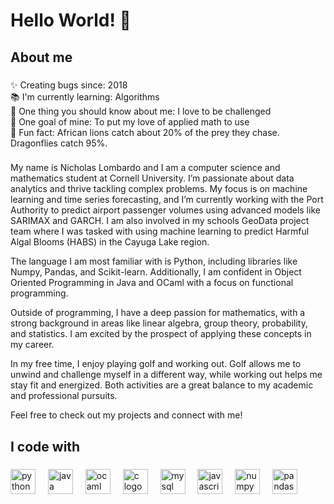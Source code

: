 <h1 align="left">Hello World! 👋</h1>

###

<h2 align="left">About me</h2>

###

<p align="left">✨ Creating bugs since: 2018 <br>
  📚 I'm currently learning: Algorithms <br> 
  🧠 One thing you should know about me: I love to be challenged<br>
  🎯 One goal of mine: To put my love of applied math to use <br>
  🎲 Fun fact: African lions catch about 20% of the prey they chase. Dragonflies catch 95%.</p>

###
<p align="left">My name is Nicholas Lombardo and I am a computer science and mathematics student at Cornell University. I’m passionate about data analytics and thrive tackling complex problems. My focus is on machine learning and time series forecasting, and I’m currently working with the Port Authority to predict airport passenger volumes using advanced models like SARIMAX and GARCH. I am also involved in my schools GeoData project team where I was tasked with using machine learning to predict Harmful Algal Blooms (HABS) in the Cayuga Lake region. 
  
The language I am most familiar with is Python, including libraries like Numpy, Pandas, and Scikit-learn. Additionally, I am confident in Object Oriented Programming in Java and OCaml with a focus on functional programming.

Outside of programming, I have a deep passion for mathematics, with a strong background in areas like linear algebra, group theory, probability, and statistics. I am excited by the prospect of applying these concepts in my career.

In my free time, I enjoy playing golf and working out. Golf allows me to unwind and challenge myself in a different way, while working out helps me stay fit and energized. Both activities are a great balance to my academic and professional pursuits.

Feel free to check out my projects and connect with me!

 </p>

###
<h2 align="left">I code with</h2>

###

<div align="left">
  <img src="https://cdn.jsdelivr.net/gh/devicons/devicon/icons/python/python-original.svg" height="40" alt="python logo"  />
  <img width="12" />
  <img src="https://cdn.jsdelivr.net/gh/devicons/devicon/icons/java/java-original.svg" height="40" alt="java logo"  />
  <img width="12" />
  <img src="https://cdn.jsdelivr.net/gh/devicons/devicon/icons/ocaml/ocaml-original.svg" height="40" alt="ocaml logo"  />
  <img width="12" />
  <img src="https://cdn.jsdelivr.net/gh/devicons/devicon/icons/c/c-original.svg" height="40" alt="c logo"  />
  <img width="12" />
  <img src="https://cdn.jsdelivr.net/gh/devicons/devicon/icons/mysql/mysql-original.svg" height="40" alt="mysql logo"  />
  <img width="12" />
  <img src="https://cdn.jsdelivr.net/gh/devicons/devicon/icons/javascript/javascript-original.svg" height="40" alt="javascript logo"  />
  <img width="12" />
  <img src="https://cdn.jsdelivr.net/gh/devicons/devicon/icons/numpy/numpy-original.svg" height="40" alt="numpy logo"  />
  <img width="12" />
  <img src="https://cdn.jsdelivr.net/gh/devicons/devicon/icons/pandas/pandas-original.svg" height="40" alt="pandas logo"  />
</div>
